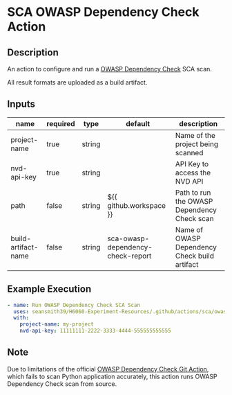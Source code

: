 # SCA OWASP Dependency Check Action

## Description

An action to configure and run a [OWASP Dependency Check](https://owasp.org/www-project-dependency-check/) SCA scan.

All result formats are uploaded as a build artifact.

## Inputs

| name                | required | type   | default                           | description                                   |
| ------------------- | -------- | ------ | --------------------------------- | --------------------------------------------- |
| project-name        | true     | string |                                   | Name of the project being scanned             |
| nvd-api-key         | true     | string |                                   | API Key to access the NVD API                 |
| path                | false    | string | ${{ github.workspace }}           | Path to run the OWASP Dependency Check scan   |
| build-artifact-name | false    | string | sca-owasp-dependency-check-report | Name of OWASP Dependency Check build artifact |

## Example Execution

```yaml
- name: Run OWASP Dependency Check SCA Scan
  uses: seansmith39/H6060-Experiment-Resources/.github/actions/sca/owasp-dependency-check
  with:
    project-name: my-project
    nvd-api-key: 11111111-2222-3333-4444-555555555555
```

## Note

Due to limitations of the official [OWASP Dependency Check Git Action](https://github.com/jeremylong/DependencyCheck), which fails to scan Python application accurately, this action runs OWASP Dependency Check scan from source.
